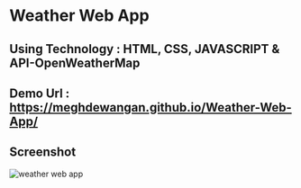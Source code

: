 # Weather Web App

## Using Technology : HTML, CSS, JAVASCRIPT & API-OpenWeatherMap  

## Demo Url : https://meghdewangan.github.io/Weather-Web-App/

## Screenshot
![weather web app](https://user-images.githubusercontent.com/77229655/119291234-bdfe1500-bc6b-11eb-80cd-9c5f8bc29ce2.png)
